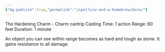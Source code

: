 ```yaml
---
{"dg-publish":true,"permalink":"/spells/w-and-w-homebrew/duro/"}
---
```


The Hardening Charm - Charm cantrip
Casting Time: 1 action
Range: 60 feet
Duration: 1 minute

An object you can see within range becomes as hard and tough as stone. It gains resistance to all damage.
